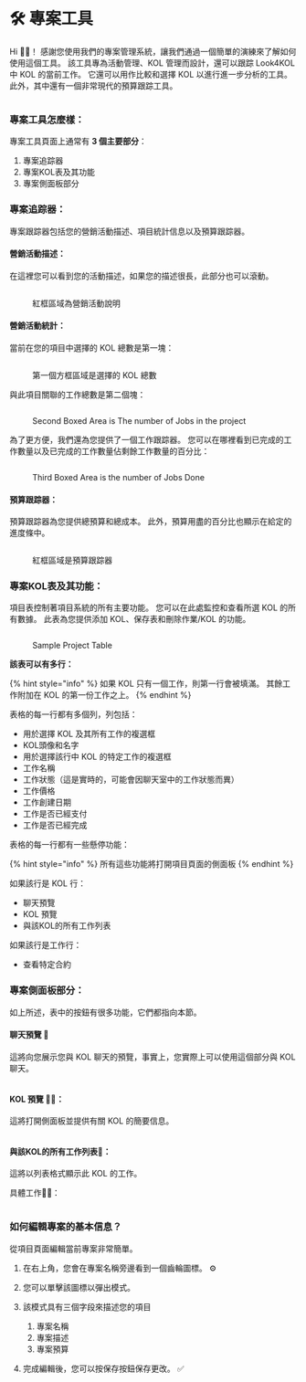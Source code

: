 # 🛠 專案工具

Hi 👋🏻！ 感謝您使用我們的專案管理系統，讓我們通過一個簡單的演練來了解如何使用這個工具。 該工具專為活動管理、KOL 管理而設計，還可以跟踪 Look4KOL 中 KOL 的當前工作。 它還可以用作比較和選擇 KOL 以進行進一步分析的工具。 此外，其中還有一個非常現代的預算跟踪工具。

<figure><img src="../.gitbook/assets/ezgif.com-video-to-gif.gif" alt=""><figcaption></figcaption></figure>

### 專案工具怎麼樣：

專案工具頁面上通常有 **3 個主要部分**：&#x20;

1. 專案追踪器
2. 專案KOL表及其功能
3. 專案側面板部分

### 專案追踪器：

專案跟踪器包括您的營銷活動描述、項目統計信息以及預算跟踪器。



#### 營銷活動描述：

在這裡您可以看到您的活動描述，如果您的描述很長，此部分也可以滾動。

<figure><img src="../.gitbook/assets/image (6) (1).png" alt=""><figcaption><p>紅框區域為營銷活動說明</p></figcaption></figure>

#### 營銷活動統計：

當前在您的項目中選擇的 KOL 總數是第一塊：

<figure><img src="../.gitbook/assets/image (4) (2).png" alt=""><figcaption><p>第一個方框區域是選擇的 KOL 總數</p></figcaption></figure>

與此項目關聯的工作總數是第二個塊：

<figure><img src="../.gitbook/assets/image (7).png" alt=""><figcaption><p>Second Boxed Area is The number of Jobs in the project</p></figcaption></figure>

為了更方便，我們還為您提供了一個工作跟踪器。 您可以在哪裡看到已完成的工作數量以及已完成的工作數量佔剩餘工作數量的百分比：

<figure><img src="../.gitbook/assets/image (6) (2).png" alt=""><figcaption><p>Third Boxed Area is the number of Jobs Done</p></figcaption></figure>

#### 預算跟踪器：

預算跟踪器為您提供總預算和總成本。 此外，預算用盡的百分比也顯示在給定的進度條中。

<figure><img src="../.gitbook/assets/image (8).png" alt=""><figcaption><p>紅框區域是預算跟踪器</p></figcaption></figure>

### 專案KOL表及其功能：

項目表控制著項目系統的所有主要功能。 您可以在此處監控和查看所選 KOL 的所有數據。 此表為您提供添加 KOL、保存表和刪除作業/KOL 的功能。

<figure><img src="../.gitbook/assets/image (2) (2).png" alt=""><figcaption><p>Sample Project Table</p></figcaption></figure>

**該表可以有多行：**

{% hint style="info" %}
如果 KOL 只有一個工作，則第一行會被填滿。 其餘工作附加在 KOL 的第一份工作之上。
{% endhint %}

表格的每一行都有多個列，列包括：

* 用於選擇 KOL 及其所有工作的複選框
* KOL頭像和名字
* 用於選擇該行中 KOL 的特定工作的複選框
* 工作名稱
* 工作狀態（這是實時的，可能會因聊天室中的工作狀態而異）
* 工作價格
* 工作創建日期
* 工作是否已經支付
* 工作是否已經完成

表格的每一行都有一些懸停功能：

{% hint style="info" %}
所有這些功能將打開項目頁面的側面板
{% endhint %}

&#x20;如果該行是 KOL 行：

* 聊天預覽
* KOL 預覽
* 與該KOL的所有工作列表

如果該行是工作行：

* 查看特定合約

### 專案側面板部分：

如上所述，表中的按鈕有很多功能，它們都指向本節。

#### 聊天預覽 💬

這將向您展示您與 KOL 聊天的預覽，事實上，您實際上可以使用這個部分與 KOL 聊天。

<div align="center">

<figure><img src="../.gitbook/assets/image (9).png" alt=""><figcaption></figcaption></figure>

</div>

#### KOL 預覽 👧🏻：

這將打開側面板並提供有關 KOL 的簡要信息。

<figure><img src="../.gitbook/assets/image (5) (1).png" alt=""><figcaption></figcaption></figure>

#### 與該KOL的所有工作列表📑：

這將以列表格式顯示此 KOL 的工作。

具體工作✍🏻：

<figure><img src="../.gitbook/assets/image (3) (1).png" alt=""><figcaption></figcaption></figure>

### 如何編輯專案的基本信息？

從項目頁面編輯當前專案非常簡單。

1. 在右上角，您會在專案名稱旁邊看到一個齒輪圖標。 ⚙
2. 您可以單擊該圖標以彈出模式。
3.  該模式具有三個字段來描述您的項目

    1. 專案名稱
    2. 專案描述
    3. 專案預算


4. 完成編輯後，您可以按保存按鈕保存更改。 ✅

&#x20;

&#x20;
